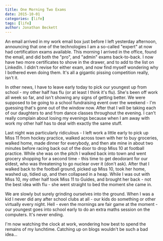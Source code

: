 ```yaml
---
title: One Morning Two Exams
date: 2015-10-01
categories: [life]
tags: [life]
author: Jonathan Beckett
---
```


An email arrived in my work email box just before I left yesterday afternoon, announcing that one of the technologies I am a so-called "expert" at now had certification exams available. This morning I arrived in the office, found the email, and did both the "pro", and "admin" exams back-to-back. I now have two more certificates to shove in the drawer, and to add to the list on LinkedIn. I didn't revise for either exam, and now find myself wondering why I bothered even doing them. It's all a gigantic pissing competition really, isn't it.

In other news, I have to leave early today to pick our youngest up from school - my other half has flu (or at least I think it's flu). She's been off work all week so far, and isn't showing any signs of getting better. We were supposed to be going to a school fundraising event over the weekend - I'm guessing that's gone out of the window now. After that I will be taking each of our daughters to and from dance classes throughout the evening. I can't really complain about losing my evenings because when I am away with work my other half has to deal with exactly the same stuff.

Last night was particularly ridiculous - I left work a little early to pick up Miss 11 from hockey practice, walked across town with her to buy groceries, walked home, made dinner for everybody, and then ate mine in about two minutes before racing back out of the door to drop Miss 10 at football practice. While she was on the pitch I walked back into town and went grocery shopping for a second time - this time to get deodorant for our eldest, who was threatening to go nuclear over it (don't ask). After that I walked back to the football ground, picked up Miss 10, took her home, washed up, tidied up, and then collapsed in a heap. While I was out with Miss 10, my other half took Miss 11 to Guides, and brought her back - not the best idea with flu - she went straight to bed the moment she came in.

We are slowly but surely grinding ourselves into the ground. When I was a kid I never did any after school clubs at all - our kids do something or other virtually every night. Hell - even the mornings are fair game at the moment - our youngest goes into school early to do an extra maths session on the computers. It's never ending.

I'm now watching the clock at work, wondering how best to spend the remains of my lunchtime. Catching up on blogs wouldn't be such a bad idea...